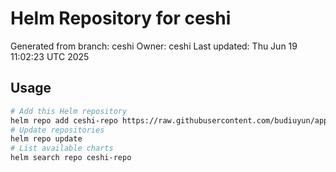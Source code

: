 # Helm Repository for ceshi
Generated from branch: ceshi
Owner: ceshi
Last updated: Thu Jun 19 11:02:23 UTC 2025

## Usage
```bash
# Add this Helm repository
helm repo add ceshi-repo https://raw.githubusercontent.com/budiuyun/appStore/helm-ceshi/
# Update repositories
helm repo update
# List available charts
helm search repo ceshi-repo
```
